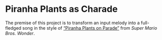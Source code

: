 # Piranha Plants as Charade

The premise of this project is to transform an input melody into a full-fledged song in the style of [&ldquo;Piranha Plants on Parade&rdquo;](https://www.youtube.com/watch?v=3EkzTUPoWMU) from _Super Mario Bros. Wonder_.
